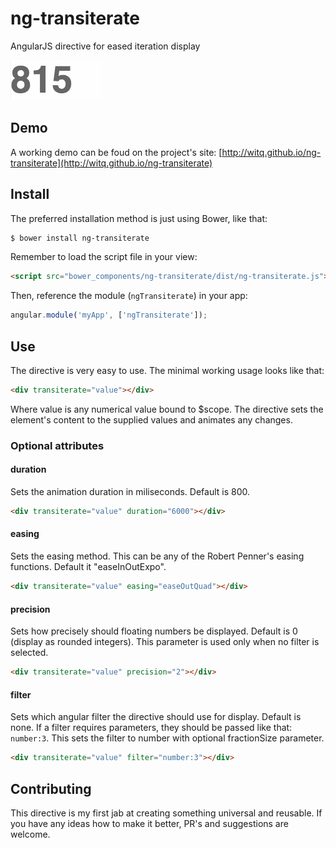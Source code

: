 # ng-transiterate

AngularJS directive for eased iteration display

![illustration](_readme/test.gif)

## Demo

A working demo can be foud on the project's site: [http://witq.github.io/ng-transiterate](http://witq.github.io/ng-transiterate)

## Install

The preferred installation method is just using Bower, like that:
```sh
$ bower install ng-transiterate
```
Remember to load the script file in your view:
```html
<script src="bower_components/ng-transiterate/dist/ng-transiterate.js"></script>
```
Then, reference the module (`ngTransiterate`) in your app:
```javascript
angular.module('myApp', ['ngTransiterate']);
```

## Use

The directive is very easy to use. The minimal working usage looks like that:
```html
<div transiterate="value"></div>
```
Where value is any numerical value bound to $scope. The directive sets the element's content to the supplied values and animates any changes.

### Optional attributes

#### duration
Sets the animation duration in miliseconds. Default is 800.
```html
<div transiterate="value" duration="6000"></div>
```
#### easing
Sets the easing method. This can be any of the Robert Penner's easing functions. Default it "easeInOutExpo".
```html
<div transiterate="value" easing="easeOutQuad"></div>
```
#### precision
Sets how precisely should floating numbers be displayed. Default is 0 (display as rounded integers). This parameter is used only when no filter is selected.
```html
<div transiterate="value" precision="2"></div>
```
#### filter
Sets which angular filter the directive should use for display. Default is none. If a filter requires parameters, they should be passed like that: `number:3`. This sets the filter to number with optional fractionSize parameter.
```html
<div transiterate="value" filter="number:3"></div>
```

## Contributing

This directive is my first jab at creating something universal and reusable. If you have any ideas how to make it better, PR's and suggestions are welcome.
